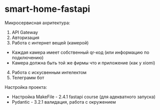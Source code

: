 # smart-home-fastapi

Микросервисная ахритектура:
1. API Gateway
2. Авторизация
3. Работа с интернет вещей (камерой)
  - Каждая камера имеет собственный qr-код (или информацию по подключению)
  - Камера должна быть той же фирмы что и приложение (как у xiomi)
4. Работа с искусвенным интелектом
5. Телеграмм бот

Настройка проекта:

- Настройка MakeFile - 2.4.1 fastapi course (для адекватного запуска)
- Pydantic - 3.2.1 валидация, работа с окружением
